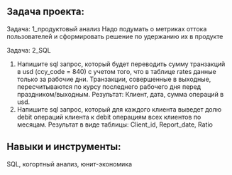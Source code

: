 ## Задача проекта:  

Задача: 1_продуктовый анализ
Надо подумать о метриках оттока пользователей и сформировать решение по удержанию их в продукте

Задача: 2_SQL
1. Напишите sql запрос, который будет переводить сумму транзакций в usd (ccy_code = 840) с учетом того, что в таблице rates данные только за рабочие дни. Транзакции, совершенные в выходные, пересчитываются по курсу последнего рабочего дня перед праздником/выходным. Результат: Клиент, дата, сумма операций в usd.
2. Напишите sql запрос, который для каждого клиента выведет долю debit операций клиента к debit операциям всех клиентов по месяцам. Результат в виде таблицы: Client_id, Report_date, Ratio

## Навыки и инструменты:  

SQL, когортный анализ, юнит-экономика
